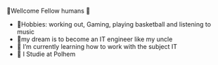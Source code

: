   🙌Wellcome Fellow humans 🙌

- 👤Hobbies: working out, Gaming, playing basketball and listening to music
- 🎊my dream is to become an IT engineer like my uncle
- 🌱 I’m currently learning how to work with the subject IT
- 💼 I Studie at Polhem 
